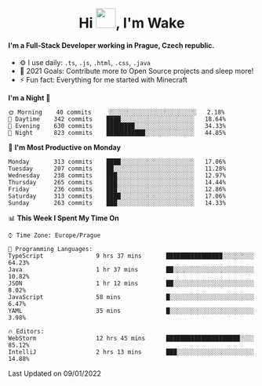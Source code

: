 <h1 align="center">Hi <img src="https://raw.githubusercontent.com/MrWakeCZ/MrWakeCZ/master/Hi.gif" width="40px" />, I'm Wake</h1>

#### I'm a Full-Stack Developer working in Prague, Czech republic.
- ⚙️ I use daily: `.ts`, `.js`, `.html`, `.css`, `.java`
- 🥅 2021 Goals: Contribute more to Open Source projects and sleep more!
- ⚡ Fun fact: Everything for me started with Minecraft

<!--START_SECTION:waka-->
**I'm a Night 🦉** 

```text
🌞 Morning    40 commits     ░░░░░░░░░░░░░░░░░░░░░░░░░   2.18% 
🌆 Daytime    342 commits    ████░░░░░░░░░░░░░░░░░░░░░   18.64% 
🌃 Evening    630 commits    ████████░░░░░░░░░░░░░░░░░   34.33% 
🌙 Night      823 commits    ███████████░░░░░░░░░░░░░░   44.85%

```
📅 **I'm Most Productive on Monday** 

```text
Monday       313 commits    ████░░░░░░░░░░░░░░░░░░░░░   17.06% 
Tuesday      207 commits    ██░░░░░░░░░░░░░░░░░░░░░░░   11.28% 
Wednesday    238 commits    ███░░░░░░░░░░░░░░░░░░░░░░   12.97% 
Thursday     265 commits    ███░░░░░░░░░░░░░░░░░░░░░░   14.44% 
Friday       236 commits    ███░░░░░░░░░░░░░░░░░░░░░░   12.86% 
Saturday     313 commits    ████░░░░░░░░░░░░░░░░░░░░░   17.06% 
Sunday       263 commits    ███░░░░░░░░░░░░░░░░░░░░░░   14.33%

```


📊 **This Week I Spent My Time On** 

```text
⌚︎ Time Zone: Europe/Prague

💬 Programming Languages: 
TypeScript               9 hrs 37 mins       ████████████████░░░░░░░░░   64.23% 
Java                     1 hr 37 mins        ██░░░░░░░░░░░░░░░░░░░░░░░   10.82% 
JSON                     1 hr 12 mins        ██░░░░░░░░░░░░░░░░░░░░░░░   8.02% 
JavaScript               58 mins             █░░░░░░░░░░░░░░░░░░░░░░░░   6.47% 
YAML                     35 mins             █░░░░░░░░░░░░░░░░░░░░░░░░   3.98%

🔥 Editors: 
WebStorm                 12 hrs 45 mins      █████████████████████░░░░   85.12% 
IntelliJ                 2 hrs 13 mins       ███░░░░░░░░░░░░░░░░░░░░░░   14.88%

```


 Last Updated on 09/01/2022
<!--END_SECTION:waka-->
